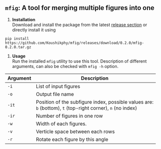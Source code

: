 ## `mfig`: A tool for merging multiple figures into one


1. __Installation__  
Download and install the package from the latest [release section](https://github.com/Koushikphy/mfig/releases/latest) or directly install it using 
```
pip install https://github.com/Koushikphy/mfig/releases/download/0.2.0/mfig-0.2.0.tar.gz
```

1. __Usage__  
Run the installed `mfig` utility to use this tool. Description of different arguments, can also be checked with `mfig -h` option.


| Argument    |  Description|
| ----------- | ----------- 
|    `-i`     | List of input figures |
|    `-o`     | Output file name  | 
|    `-it`    | Position of the subfigure index, possible values are: <br> `b` (bottom), `t` (top-right corner), `n` (no index) |
|    `-ir`    | Number of figures in one row |
|    `-w`     | Width of each figures. |
|    `-v`     | Verticle space between each rows |
|    `-r`     | Rotate each figure by this angle |
